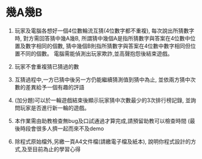 # 幾A幾B

1.
    玩家及電腦各想好一個4位數輪流互猜(4位數字都不重複),
    每次說出所猜數字時, 對方需回答猜中幾A幾B,
    所謂猜中幾個A是指所猜數字與答案在4位數中位置及數字相同的個數,
    猜中幾個B則指所猜數字與答案在4位數中數字相同但位置不同的個數。
    電腦需能偵測出玩家欺詐,並高聲抱怨後結束遊戲。

2.
    玩家不會重複猜已猜過的數

3.
    互猜過程中,一方已猜中後另一方仍能繼續猜測值到猜中為止,
    並依兩方猜中次數的差異給予一個有趣的評語
4.
    (加分題)可以於一輪遊戲結束後顯示玩家猜中次數最少的3次排行榜記錄,
    並詢問玩家是否進行新一輪的遊戲。
5.
    本作業需由助教檢查無bug及口試通過才算完成,請預留助教可以檢查時間
    (最後時段會很多人擠一起而來不及demo
6.
    除程式原始檔外,另繳一頁A4文件檔(請繳電子檔及紙本),
    說明你程式設計的方式,及至目前為止的學習心得
